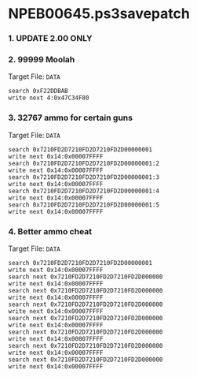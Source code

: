 # NPEB00645.ps3savepatch

### 1. UPDATE 2.00 ONLY
### 2. 99999 Moolah

Target File: `DATA`

```
search 0xF22DDBAB
write next 4:0x47C34F80
```

### 3. 32767 ammo for certain guns

Target File: `DATA`

```
search 0x7210FD2D7210FD2D7210FD2D00000001
write next 0x14:0x00007FFFF
search 0x7210FD2D7210FD2D7210FD2D00000001:2
write next 0x14:0x00007FFFF
search 0x7210FD2D7210FD2D7210FD2D00000001:3
write next 0x14:0x00007FFFF
search 0x7210FD2D7210FD2D7210FD2D00000001:4
write next 0x14:0x00007FFFF
search 0x7210FD2D7210FD2D7210FD2D00000001:5
write next 0x14:0x00007FFFF
```

### 4. Better ammo cheat

Target File: `DATA`

```
search 0x7210FD2D7210FD2D7210FD2D00000001
write next 0x14:0x00007FFFF
search next 0x7210FD2D7210FD2D7210FD2D000000
write next 0x14:0x00007FFFF
search next 0x7210FD2D7210FD2D7210FD2D000000
write next 0x14:0x00007FFFF
search next 0x7210FD2D7210FD2D7210FD2D000000
write next 0x14:0x00007FFFF
search next 0x7210FD2D7210FD2D7210FD2D000000
write next 0x14:0x00007FFFF
search next 0x7210FD2D7210FD2D7210FD2D000000
write next 0x14:0x00007FFFF
search next 0x7210FD2D7210FD2D7210FD2D000000
write next 0x14:0x00007FFFF
search next 0x7210FD2D7210FD2D7210FD2D000000
write next 0x14:0x00007FFFF
```

